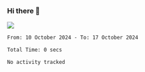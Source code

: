 ### Hi there 👋️

![](https://komarev.com/ghpvc/?username=Loner1024)

<!--START_SECTION:waka-->

```txt
From: 10 October 2024 - To: 17 October 2024

Total Time: 0 secs

No activity tracked
```

<!--END_SECTION:waka-->



